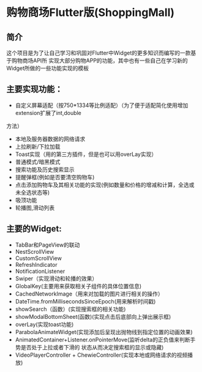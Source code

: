 购物商场Flutter版(ShoppingMall)
======

简介
-----
这个项目是为了让自己学习和巩固对Flutter中Widget的更多知识而编写的一款基于购物商场API所
实现大部分购物APP的功能，其中也有一些自己在学习新的Widget所做的一些功能实现的模板

## 主要实现功能：
* 自定义屏幕适配（按750*1334等比例适配）（为了便于适配简化使用增加extension扩展了int,double

方法）
* 本地及服务器数据的网络请求
* 上拉刷新/下拉加载
* Toast实现（用的第三方插件，但是也可以用overLay实现）
* 普通模式/暗黑模式
* 搜索功能及历史搜索显示
* 提醒弹框(例如是否要清空购物车)
* 点击添加购物车及其相关功能的实现(例如数量和价格的增减和计算，全选或未全选状态等)
* 吸顶功能
* 轮播图,滑动列表

## 主要的Widget:
* TabBar和PageView的联动
* NestScrollView
* CustomScrollView
* RefreshIndicator
* NotificationListener
* Swiper（实现滑动和轮播的效果）
* GlobalKey(主要用来获取相关子组件的具体位置信息)
* CachedNetworkImage（用来对加载的图片进行相关的操作）
* DateTime.fromMillisecondsSinceEpoch(用来解析时间戳)
* showSearch（函数）(实现搜索框的相关功能)
* showModalBottomSheet(函数)(实现点击后底部向上弹出展示框)
* overLay(实现toast功能)
* ParabolaAnimateWidget(实现添加后呈现出抛物线到指定位置的动画效果)
* AnimatedContainer+Listener.onPointerMove(监听delta的正负值来判断手势是否处于上拉或者下滑的
状态从而决定搜索框的显示或隐藏)
* VideoPlayerController + ChewieController(实现本地或网络请求的视频播放)










